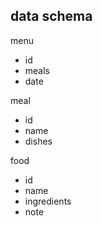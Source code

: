 ## data schema

menu

- id
- meals
- date

meal

- id
- name
- dishes

food

- id
- name
- ingredients
- note
